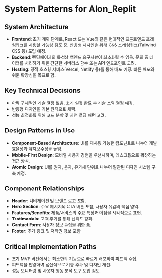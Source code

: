 # System Patterns for AIon_Replit

## System Architecture
- **Frontend**: 초기 계획 단계로, React 또는 Vue와 같은 현대적인 프론트엔드 프레임워크를 사용할 가능성 검토 중. 반응형 디자인을 위해 CSS 프레임워크(Tailwind CSS 등) 도입 예정.
- **Backend**: 랜딩페이지의 특성상 백엔드 요구사항이 최소화될 수 있음. 문의 폼 데이터를 처리하기 위한 간단한 서버리스 함수 또는 API 엔드포인트 고려.
- **Hosting**: 정적 호스팅 서비스(Vercel, Netlify 등)를 통해 배포 예정. 빠른 배포와 쉬운 확장성을 목표로 함.

## Key Technical Decisions
- 아직 구체적인 기술 결정 없음. 초기 설정 완료 후 기술 스택 결정 예정.
- 반응형 디자인을 기본 원칙으로 채택.
- 성능 최적화를 위해 코드 분할 및 지연 로딩 패턴 고려.

## Design Patterns in Use
- **Component-Based Architecture**: UI를 재사용 가능한 컴포넌트로 나누어 개발 효율성과 유지보수성을 높임.
- **Mobile-First Design**: 모바일 사용자 경험을 우선시하며, 데스크톱으로 확장하는 접근 방식.
- **Atomic Design**: UI를 원자, 분자, 유기체 단위로 나누어 일관된 디자인 시스템 구축 예정.

## Component Relationships
- **Header**: 내비게이션 및 브랜드 로고 포함.
- **Hero Section**: 주요 메시지와 CTA 버튼 포함, 사용자 유입의 핵심 영역.
- **Features/Benefits**: 제품/서비스의 주요 특징과 이점을 시각적으로 표현.
- **Testimonials**: 고객 후기를 통해 신뢰도 강화.
- **Contact Form**: 사용자 정보 수집을 위한 폼.
- **Footer**: 추가 링크 및 저작권 정보 포함.

## Critical Implementation Paths
- 초기 MVP 버전에서는 최소한의 기능으로 빠르게 배포하여 피드백 수집.
- 피드백을 반영하여 점진적으로 기능 추가 및 디자인 개선.
- 성능 모니터링 및 사용자 행동 분석 도구 도입 검토.
